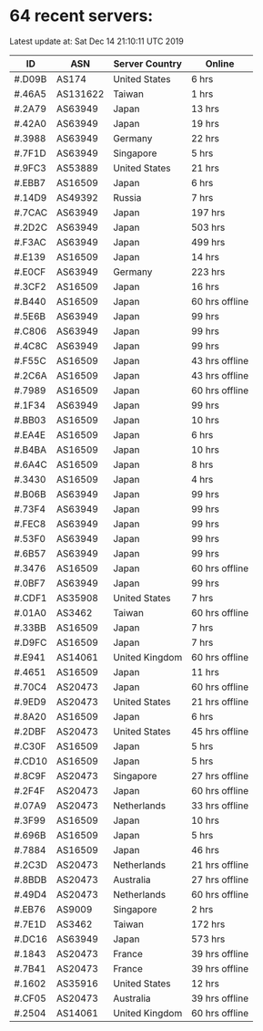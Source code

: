 # 64 recent servers:

Latest update at: Sat Dec 14 21:10:11 UTC 2019

| ID | ASN | Server Country | Online |
| -- | --- | -------------- | ------ |
| #.D09B | AS174 | United States | 6 hrs |
| #.46A5 | AS131622 | Taiwan | 1 hrs |
| #.2A79 | AS63949 | Japan | 13 hrs |
| #.42A0 | AS63949 | Japan | 19 hrs |
| #.3988 | AS63949 | Germany | 22 hrs |
| #.7F1D | AS63949 | Singapore | 5 hrs |
| #.9FC3 | AS53889 | United States | 21 hrs |
| #.EBB7 | AS16509 | Japan | 6 hrs |
| #.14D9 | AS49392 | Russia | 7 hrs |
| #.7CAC | AS63949 | Japan | 197 hrs |
| #.2D2C | AS63949 | Japan | 503 hrs |
| #.F3AC | AS63949 | Japan | 499 hrs |
| #.E139 | AS16509 | Japan | 14 hrs |
| #.E0CF | AS63949 | Germany | 223 hrs |
| #.3CF2 | AS16509 | Japan | 16 hrs |
| #.B440 | AS16509 | Japan | 60 hrs offline |
| #.5E6B | AS63949 | Japan | 99 hrs |
| #.C806 | AS63949 | Japan | 99 hrs |
| #.4C8C | AS63949 | Japan | 99 hrs |
| #.F55C | AS16509 | Japan | 43 hrs offline |
| #.2C6A | AS16509 | Japan | 43 hrs offline |
| #.7989 | AS16509 | Japan | 60 hrs offline |
| #.1F34 | AS63949 | Japan | 99 hrs |
| #.BB03 | AS16509 | Japan | 10 hrs |
| #.EA4E | AS16509 | Japan | 6 hrs |
| #.B4BA | AS16509 | Japan | 10 hrs |
| #.6A4C | AS16509 | Japan | 8 hrs |
| #.3430 | AS16509 | Japan | 4 hrs |
| #.B06B | AS63949 | Japan | 99 hrs |
| #.73F4 | AS63949 | Japan | 99 hrs |
| #.FEC8 | AS63949 | Japan | 99 hrs |
| #.53F0 | AS63949 | Japan | 99 hrs |
| #.6B57 | AS63949 | Japan | 99 hrs |
| #.3476 | AS16509 | Japan | 60 hrs offline |
| #.0BF7 | AS63949 | Japan | 99 hrs |
| #.CDF1 | AS35908 | United States | 7 hrs |
| #.01A0 | AS3462 | Taiwan | 60 hrs offline |
| #.33BB | AS16509 | Japan | 7 hrs |
| #.D9FC | AS16509 | Japan | 7 hrs |
| #.E941 | AS14061 | United Kingdom | 60 hrs offline |
| #.4651 | AS16509 | Japan | 11 hrs |
| #.70C4 | AS20473 | Japan | 60 hrs offline |
| #.9ED9 | AS20473 | United States | 21 hrs offline |
| #.8A20 | AS16509 | Japan | 6 hrs |
| #.2DBF | AS20473 | United States | 45 hrs offline |
| #.C30F | AS16509 | Japan | 5 hrs |
| #.CD10 | AS16509 | Japan | 5 hrs |
| #.8C9F | AS20473 | Singapore | 27 hrs offline |
| #.2F4F | AS20473 | Japan | 60 hrs offline |
| #.07A9 | AS20473 | Netherlands | 33 hrs offline |
| #.3F99 | AS16509 | Japan | 10 hrs |
| #.696B | AS16509 | Japan | 5 hrs |
| #.7884 | AS16509 | Japan | 46 hrs |
| #.2C3D | AS20473 | Netherlands | 21 hrs offline |
| #.8BDB | AS20473 | Australia | 27 hrs offline |
| #.49D4 | AS20473 | Netherlands | 60 hrs offline |
| #.EB76 | AS9009 | Singapore | 2 hrs |
| #.7E1D | AS3462 | Taiwan | 172 hrs |
| #.DC16 | AS63949 | Japan | 573 hrs |
| #.1843 | AS20473 | France | 39 hrs offline |
| #.7B41 | AS20473 | France | 39 hrs offline |
| #.1602 | AS35916 | United States | 12 hrs |
| #.CF05 | AS20473 | Australia | 39 hrs offline |
| #.2504 | AS14061 | United Kingdom | 60 hrs offline |

